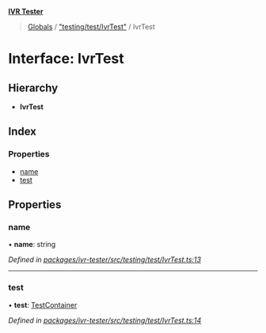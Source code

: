 **[IVR Tester](../README.md)**

> [Globals](../README.md) / ["testing/test/IvrTest"](../modules/_testing_test_ivrtest_.md) / IvrTest

# Interface: IvrTest

## Hierarchy

* **IvrTest**

## Index

### Properties

* [name](_testing_test_ivrtest_.ivrtest.md#name)
* [test](_testing_test_ivrtest_.ivrtest.md#test)

## Properties

### name

•  **name**: string

*Defined in [packages/ivr-tester/src/testing/test/IvrTest.ts:13](https://github.com/SketchingDev/ivr-tester/blob/c5ffee0/packages/ivr-tester/src/testing/test/IvrTest.ts#L13)*

___

### test

•  **test**: [TestContainer](_testing_test_ivrtest_.testcontainer.md)

*Defined in [packages/ivr-tester/src/testing/test/IvrTest.ts:14](https://github.com/SketchingDev/ivr-tester/blob/c5ffee0/packages/ivr-tester/src/testing/test/IvrTest.ts#L14)*

